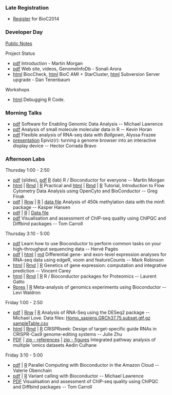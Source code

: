 ### Late Registration

- [Register](https://register.bioconductor.org/BioC2014/) for BioC2014

### Developer Day

[Public Notes](https://docs.google.com/document/d/1l7WyS7z8O-qKd-sCMsWdVsNHRVDP4TqrGcMLMHlEwog/edit?usp=sharing)

Project Status

- [pdf](DeveloperDayIntroduction.pdf) Introduction - Martin Morgan
- [pdf](Sonali_bioc_beamer.pdf) Web site, videos, GenomeInfoDb - Sonali Arora
- [html](https://docs.google.com/presentation/d/1TDpr9kfA_UzIzp0NGIpeRc8iKjer_FbjnPMPr7D570A/edit?usp=sharing
) BiocCheck,
  [html](https://docs.google.com/presentation/d/1_jylew2T4AQ2RVPOJe6LYPpv0q9lw_FIQLKMA10idl4/edit?usp=sharing)
BioC AMI + StarCluster,
  [html](https://docs.google.com/presentation/d/1_KN_FLXlzcY_iaOlo6Xer-3m_hAFPDhpelF4NalyFQA/edit?usp=sharing)
Subversion Server upgrade - Dan Tenenbaum

Workshops

- [html](https://docs.google.com/presentation/d/1v8mmuTCZJpU_0EmAgGAfoDXF3zG8GICMeXR-1d8WfRY/edit?usp=sharing) Debugging R Code.

### Morning Talks

- [pdf](Lawrence_Talk.pdf) Software for Enabling Genomic Data Analysis -- Michael Lawrence
- [pdf](Horan.pdf) Analysis of small molecule molecular data in R -- Kevin Horan
- [pdf](Frazee.pdf) Flexible analysis of RNA-seq data with _Ballgown_, Alyssa Frazee
- [presentation](http://epiviz.github.io/bioc2014/) Epiviz(r): turning a genome browser into an interactive display device -- Hector Corrada Bravo

### Afternoon Labs

Thursday 1:00 - 2:50

- [pdf](RBiocForEveryone.pdf) (slides),
  [pdf](RBiocForEveryone-lab.pdf) [R](RBiocForEveryone-lab.R) (lab) R
  / Bioconductor for everyone -- Martin Morgan
- [html](OpenCytoPracticalComponent.html) |
  [Rmd](OpenCytoPracticalComponent.Rmd) |
  [R](OpenCytoPracticalComponent.R) Practical and
  [html](OpenCytoTutorial.html) | [Rmd](OpenCytoTutorial.Rmd) |
  [R](OpenCytoTutorial.R) Tutorial, Introduction to Flow Cytometry
  Data Analysis using OpenCyto and BioConductor -- Greg Finak
- [pdf](minfi_BioC2014.pdf) | [Rnw](minfi_BioC2014.Rnw) |
  [R](minfi_BioC2014.R) | [data file](dmrs_B1000_c02.rda) Analysis of
  450k methylation data with the minfi package -- Kasper Hansen
- [pdf](Bioc2014_ChIPQC_Practical.pdf) |
  [R](Bioc2014_ChIPQC_Practical.R) | [Data file](BCell_Examples.RData)
- [pdf](ChIPQC_Presentation.pdf) Visualisation and assessment of ChIP-seq quality using ChIPQC and Diffbind packages -- Tom Carroll

Thursday 3:10 - 5:00

- [pdf](GenomicRangesHOWTOs.pdf) Learn how to use Bioconductor to
  perform common tasks on your high-throughput sequencing data --
  Herv&eacute; Pag&egrave;s
- [pdf](edgeR_voom_lecture.pdf) | [html](BioC2014_edgeR_voom.html) |
  [md](BioC2014_edgeR_voom.md) Differential gene- and exon-level
  expression analyses for RNA-seq data using edgeR, voom and
  featureCounts -- Mark Robinson
- [html](eqtl2014.html) | [Rmd](eqtl2014.Rmd) | [R](eqtl2014.R)
  Genetics of gene expression: computation and integrative prediction
  -- Vincent Carey
- [html](Gatto.html) | [Rmd](Gatto.Rmd) | [R](Gatto.R) R /
  Bioconductor packages for Proteomics -- Laurent Gatto
- [Rpres](http://rpubs.com/lwaldron/bioc2014) | [R](Bioc2014_Waldron_metaanalysis.R) Meta-analysis of genomics experiments using Bioconductor -- Levi Waldron

Friday 1:00 - 2:50

- [pdf](RNA-Seq-Analysis-Lab.pdf) | [Rnw](RNA-Seq-Analysis-Lab.Rnw) |
  [R](RNA-Seq-Analysis-Lab.R) Analysis of RNA-Seq using the DESeq2
  package -- Michael Love.  Data files:
  [Homo_sapiens.GRCh37.75.subset.gtf.gz](Homo_sapiens.GRCh37.75.subset.gtf.gz)
  [sampleTable.csv](sampleTable.csv)
- [html](CRISPRdemo.html) | [Rmd](CRISPRdemo.Rmd) | [R](CRISPRdemo.R)
  CRISPRseek: Design of target-specific guide RNAs in CRISPR-Cas9
  genome-editing systems -- Julie Zhu
- [PDF](background_MCIA.pdf) | [zip - references](references.zip) | [zip - figures](Meng2014_Figures.zip) Integrated pathway analysis of multiple 'omics datasets Aedin Culhane


Friday 3:10 - 5:00

- [pdf](ParallelBioc.pdf) | [R](ParallelBioc.R) Parallel Computing
  with Bioconductor in the Amazon Cloud -- Valerie Obenchain
- [pdf](Lawrence_Tutorial.pdf) | [R](Lawrence_Tutorial.R) Variant
  calling with Bioconductor -- Michael Lawrence
- [PDF](ChIPQC_Presentation.pdf) Visualisation and assessment of ChIP-seq quality using ChIPQC and Diffbind packages -- Tom Carroll
